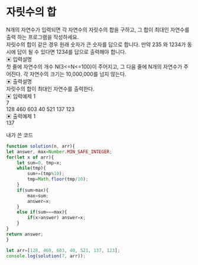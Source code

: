 # 자릿수의 합
N개의 자연수가 입력되면 각 자연수의 자릿수의 합을 구하고, 그 합이 최대인 자연수를 출력 하는 프로그램을 작성하세요.    
자릿수의 합이 같은 경우 원래 숫자가 큰 숫자를 답으로 합니다. 만약 235 와 1234가 동시에 답이 될 수 있다면 1234를 답으로 출력해야 합니다.   
▣ 입력설명    
첫 줄에 자연수의 개수 N(3<=N<=100)이 주어지고, 그 다음 줄에 N개의 자연수가 주어진다. 각 자연수의 크기는 10,000,000를 넘지 않는다.    
▣ 출력설명    
자릿수의 합이 최대인 자연수를 출력한다.     
▣ 입력예제 1    
7   
128 460 603 40 521 137 123    
▣ 출력예제 1    
137    

내가 쓴 코드
```js
function solution(n, arr){
let answer, max=Number.MIN_SAFE_INTEGER;
for(let x of arr){
    let sum=0, tmp=x;
    while(tmp){
        sum+=(tmp%10);
        tmp=Math.floor(tmp/10);
    }
    if(sum>max){
        max=sum;
        answer=x;
    }
    else if(sum===max){
        if(x>answer) answer=x;
    }
}
return answer;
}

let arr=[128, 460, 603, 40, 521, 137, 123];
console.log(solution(7, arr));
